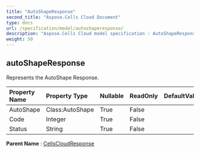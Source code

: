```yaml
---
title: "AutoShapeResponse"
second_title: "Aspose.Cells Cloud Document"
type: docs
url: /specification/model/autoshaperesponse/
description: "Aspose.Cells Cloud model specification : AutoShapeResponse. Effortlessly handle Excel and other spreadsheet documents with features like opening, generating, editing, splitting, merging, comparing, and converting."
weight: 50
---
```


## **autoShapeResponse**

Represents the AutoShape Response. 

| Property Name | Property Type | Nullable |  ReadOnly | DefaultValue | Description | 
| :- | :- | :- |:- |  :- | :- |
| AutoShape | Class:AutoShape | True |  False |  |  |  
| Code | Integer | True |  False |  |  |  
| Status | String | True |  False |  |  |  

**Parent Name** : [CellsCloudResponse](cellscloudresponse)

